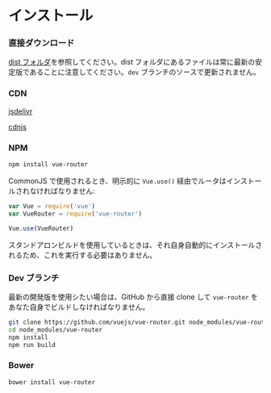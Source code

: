 # インストール

### 直接ダウンロード

[dist フォルダ](https://github.com/vuejs/vue-router/tree/dev/dist)を参照してください。dist フォルダにあるファイルは常に最新の安定版であることに注意してください。`dev` ブランチのソースで更新されません。

### CDN
[jsdelivr](https://cdn.jsdelivr.net/vue.router/0.7.10/vue-router.min.js)

[cdnjs](https://cdnjs.cloudflare.com/ajax/libs/vue-router/0.7.10/vue-router.min.js)

### NPM

``` bash
npm install vue-router
```

CommonJS で使用されるとき、明示的に `Vue.use()` 経由でルータはインストールされなければなりません:

``` js
var Vue = require('vue')
var VueRouter = require('vue-router')

Vue.use(VueRouter)
```

スタンドアロンビルドを使用しているときは、それ自身自動的にインストールされるため、これを実行する必要はありません。

### Dev ブランチ

最新の開発版を使用シたい場合は、GitHub から直接 clone して `vue-router` をあなた自身でビルドしなければなりません。

``` bash
git clone https://github.com/vuejs/vue-router.git node_modules/vue-router
cd node_modules/vue-router
npm install
npm run build
```

### Bower

``` bash
bower install vue-router
```
